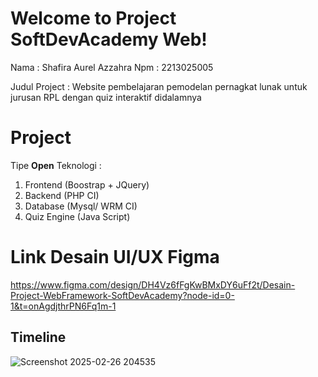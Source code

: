 # Welcome to Project SoftDevAcademy Web!

Nama : Shafira Aurel Azzahra
Npm : 2213025005

Judul Project : Website pembelajaran pemodelan pernagkat lunak untuk jurusan RPL dengan quiz interaktif didalamnya 


# Project

Tipe **Open**
Teknologi : 

 1. Frontend (Boostrap + JQuery)
 2. Backend (PHP CI)
 3. Database (Mysql/ WRM CI)
 4. Quiz Engine (Java Script)

# Link Desain UI/UX Figma
https://www.figma.com/design/DH4Vz6fFgKwBMxDY6uFf2t/Desain-Project-WebFramework-SoftDevAcademy?node-id=0-1&t=onAgdjthrPN6Fq1m-1

## Timeline

![Screenshot 2025-02-26 204535](https://github.com/user-attachments/assets/e9798d05-f1f7-4123-b882-b085ee038d34)



